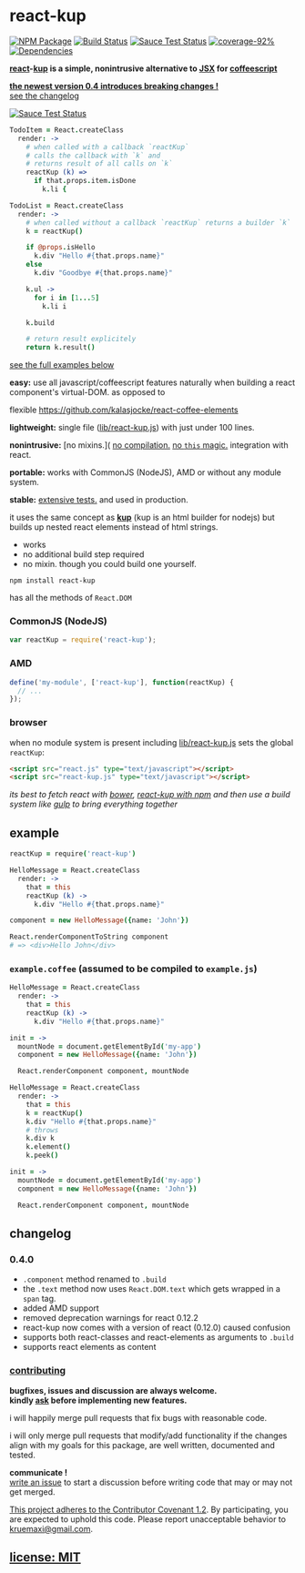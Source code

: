 # react-kup

[![NPM Package](https://img.shields.io/npm/v/react-kup.svg?style=flat)](https://www.npmjs.org/package/react-kup)
[![Build Status](https://travis-ci.org/snd/react-kup.svg?branch=master)](https://travis-ci.org/snd/react-kup/branches)
[![Sauce Test Status](https://saucelabs.com/buildstatus/reactkup)](https://saucelabs.com/u/reactkup)
[![coverage-92%](http://img.shields.io/badge/coverage-92%-brightgreen.svg?style=flat)](https://rawgit.com/snd/react-kup/master/coverage/lcov-report/lib/react-kup.js.html)
[![Dependencies](https://david-dm.org/snd/react-kup.svg)](https://david-dm.org/snd/react-kup)

**[react](http://facebook.github.io/react/)-[kup](https://github.com/snd/kup) is a simple, nonintrusive alternative to [JSX](https://facebook.github.io/react/docs/jsx-in-depth.html) for [coffeescript](http://coffeescript.org/)**

**[the newest version 0.4 introduces breaking changes !](CHANGELOG.md#04)**  
[see the changelog](CHANGELOG.md#04)

[![Sauce Test Status](https://saucelabs.com/browser-matrix/reactkup.svg)](https://saucelabs.com/u/reactkup)

```coffeescript
TodoItem = React.createClass
  render: ->
    # when called with a callback `reactKup` 
    # calls the callback with `k` and
    # returns result of all calls on `k`
    reactKup (k) =>
      if that.props.item.isDone
        k.li {

TodoList = React.createClass
  render: ->
    # when called without a callback `reactKup` returns a builder `k`
    k = reactKup()

    if @props.isHello
      k.div "Hello #{that.props.name}"
    else
      k.div "Goodbye #{that.props.name}"

    k.ul ->
      for i in [1...5]
        k.li i

    k.build

    # return result explicitely
    return k.result()

```

[see the full examples below](#examples)

**easy:** use all javascript/coffeescript features naturally
when building a react component's virtual-DOM.
as opposed to

flexible
https://github.com/kalasjocke/react-coffee-elements

**lightweight:** single file ([lib/react-kup.js](lib/react-kup.js)) with just under 100 lines.

**nonintrusive:** [no mixins.]( [no compilation.](https://github.com/jsdf/coffee-react-transform) [no `this` magic.](https://github.com/mvc-works/coffee-react-dom)
integration with react.

**portable:** works with CommonJS (NodeJS), AMD or without any module system.

**stable:** [extensive tests.](test/) and used in production.

it uses the same concept as [**kup**](https://github.com/snd/kup) (kup is an html builder for nodejs)
but builds up nested react elements instead of html strings.

- works
- no additional build step required
- no mixin. though you could build one yourself.

```
npm install react-kup
```

has all the methods of `React.DOM`

### CommonJS (NodeJS)

``` js
var reactKup = require('react-kup');
```

### AMD

``` js
define('my-module', ['react-kup'], function(reactKup) {
  // ...
});
```

### browser

when no module system is present including [lib/react-kup.js](lib/react-kup.js)
sets the global `reactKup`:

```html
<script src="react.js" type="text/javascript"></script>
<script src="react-kup.js" type="text/javascript"></script>
```

*its best to fetch react with [bower](http://bower.io/), [react-kup with npm](https://www.npmjs.org/package/react-kup) and then use
a build system like [gulp](http://gulpjs.com/) to bring everything together*

## example

```coffeescript
reactKup = require('react-kup')

HelloMessage = React.createClass
  render: ->
    that = this
    reactKup (k) ->
      k.div "Hello #{that.props.name}"

component = new HelloMessage({name: 'John'})

React.renderComponentToString component
# => <div>Hello John</div>
```

### `example.coffee` (assumed to be compiled to `example.js`)

```coffeescript
HelloMessage = React.createClass
  render: ->
    that = this
    reactKup (k) ->
      k.div "Hello #{that.props.name}"

init = ->
  mountNode = document.getElementById('my-app')
  component = new HelloMessage({name: 'John'})

  React.renderComponent component, mountNode
```

```coffeescript
HelloMessage = React.createClass
  render: ->
    that = this
    k = reactKup()
    k.div "Hello #{that.props.name}"
    # throws
    k.div k
    k.element()
    k.peek()

init = ->
  mountNode = document.getElementById('my-app')
  component = new HelloMessage({name: 'John'})

  React.renderComponent component, mountNode
```

## changelog

### 0.4.0

- `.component` method renamed to `.build`
- the `.text` method now uses `React.DOM.text` which gets wrapped in a `span` tag.
- added AMD support
- removed deprecation warnings for react 0.12.2
- react-kup now comes with a version of react (0.12.0) caused confusion
- supports both react-classes and react-elements as arguments to `.build`
- supports react elements as content

### [contributing](contributing.md)

**bugfixes, issues and discussion are always welcome.  
kindly [ask](https://github.com/snd/url-pattern/issues/new) before implementing new features.**

i will happily merge pull requests that fix bugs with reasonable code.

i will only merge pull requests that modify/add functionality
if the changes align with my goals for this package,
are well written, documented and tested.

**communicate !**  
[write an issue](https://github.com/snd/url-pattern/issues/new) to start a discussion before writing code that may or may not get merged.

[This project adheres to the Contributor Covenant 1.2](CODE_OF_CONDUCT.md). By participating, you are expected to uphold this code. Please report unacceptable behavior to kruemaxi@gmail.com.

## [license: MIT](LICENSE)
